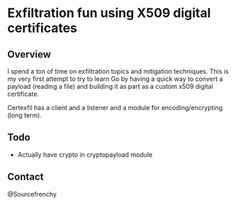 # Exfiltration fun using X509 digital certificates

## Overview

I spend a ton of time on exfiltration topics and mitigation techniques. This is my very first attempt to try to learn Go by having a quick way to convert a payload (reading a file) and building it as part as a custom x509 digital certificate.

Certexfil has a client and a listener and a module for encoding/encrypting (long term).


## Todo

* Actually have crypto in cryptopayload module


## Contact

@Sourcefrenchy

